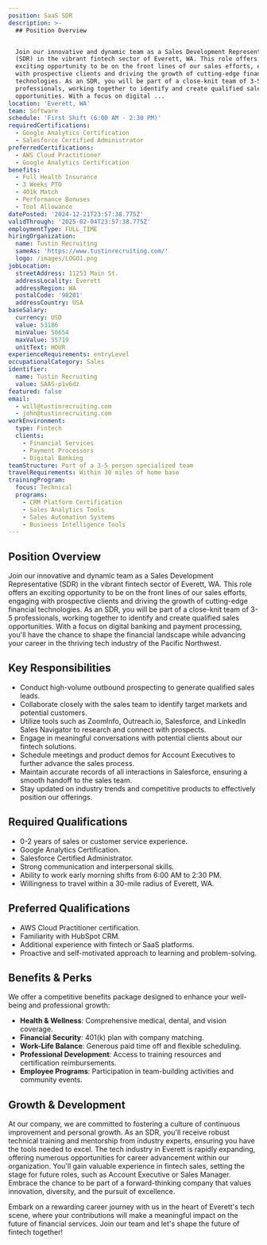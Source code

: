 ```yaml
---
position: SaaS SDR
description: >-
  ## Position Overview


  Join our innovative and dynamic team as a Sales Development Representative
  (SDR) in the vibrant fintech sector of Everett, WA. This role offers an
  exciting opportunity to be on the front lines of our sales efforts, engaging
  with prospective clients and driving the growth of cutting-edge financial
  technologies. As an SDR, you will be part of a close-knit team of 3-5
  professionals, working together to identify and create qualified sales
  opportunities. With a focus on digital ...
location: 'Everett, WA'
team: Software
schedule: 'First Shift (6:00 AM - 2:30 PM)'
requiredCertifications:
  - Google Analytics Certification
  - Salesforce Certified Administrator
preferredCertifications:
  - AWS Cloud Practitioner
  - Google Analytics Certification
benefits:
  - Full Health Insurance
  - 3 Weeks PTO
  - 401k Match
  - Performance Bonuses
  - Tool Allowance
datePosted: '2024-12-21T23:57:38.775Z'
validThrough: '2025-02-04T23:57:38.775Z'
employmentType: FULL_TIME
hiringOrganization:
  name: Tustin Recruiting
  sameAs: 'https://www.tustinrecruiting.com/'
  logo: /images/LOGO1.png
jobLocation:
  streetAddress: 11253 Main St.
  addressLocality: Everett
  addressRegion: WA
  postalCode: '98201'
  addressCountry: USA
baseSalary:
  currency: USD
  value: 53186
  minValue: 50654
  maxValue: 55719
  unitText: HOUR
experienceRequirements: entryLevel
occupationalCategory: Sales
identifier:
  name: Tustin Recruiting
  value: SAAS-p1v6dz
featured: false
email:
  - will@tustinrecruiting.com
  - john@tustinrecruiting.com
workEnvironment:
  type: Fintech
  clients:
    - Financial Services
    - Payment Processors
    - Digital Banking
teamStructure: Part of a 3-5 person specialized team
travelRequirements: Within 30 miles of home base
trainingProgram:
  focus: Technical
  programs:
    - CRM Platform Certification
    - Sales Analytics Tools
    - Sales Automation Systems
    - Business Intelligence Tools
---
```




## Position Overview

Join our innovative and dynamic team as a Sales Development Representative (SDR) in the vibrant fintech sector of Everett, WA. This role offers an exciting opportunity to be on the front lines of our sales efforts, engaging with prospective clients and driving the growth of cutting-edge financial technologies. As an SDR, you will be part of a close-knit team of 3-5 professionals, working together to identify and create qualified sales opportunities. With a focus on digital banking and payment processing, you'll have the chance to shape the financial landscape while advancing your career in the thriving tech industry of the Pacific Northwest.

## Key Responsibilities

- Conduct high-volume outbound prospecting to generate qualified sales leads.
- Collaborate closely with the sales team to identify target markets and potential customers.
- Utilize tools such as ZoomInfo, Outreach.io, Salesforce, and LinkedIn Sales Navigator to research and connect with prospects.
- Engage in meaningful conversations with potential clients about our fintech solutions.
- Schedule meetings and product demos for Account Executives to further advance the sales process.
- Maintain accurate records of all interactions in Salesforce, ensuring a smooth handoff to the sales team.
- Stay updated on industry trends and competitive products to effectively position our offerings.

## Required Qualifications

- 0-2 years of sales or customer service experience.
- Google Analytics Certification.
- Salesforce Certified Administrator.
- Strong communication and interpersonal skills.
- Ability to work early morning shifts from 6:00 AM to 2:30 PM.
- Willingness to travel within a 30-mile radius of Everett, WA.

## Preferred Qualifications

- AWS Cloud Practitioner certification.
- Familiarity with HubSpot CRM.
- Additional experience with fintech or SaaS platforms.
- Proactive and self-motivated approach to learning and problem-solving.

## Benefits & Perks

We offer a competitive benefits package designed to enhance your well-being and professional growth:

- **Health & Wellness**: Comprehensive medical, dental, and vision coverage.
- **Financial Security**: 401(k) plan with company matching.
- **Work-Life Balance**: Generous paid time off and flexible scheduling.
- **Professional Development**: Access to training resources and certification reimbursements.
- **Employee Programs**: Participation in team-building activities and community events.

## Growth & Development

At our company, we are committed to fostering a culture of continuous improvement and personal growth. As an SDR, you'll receive robust technical training and mentorship from industry experts, ensuring you have the tools needed to excel. The tech industry in Everett is rapidly expanding, offering numerous opportunities for career advancement within our organization. You'll gain valuable experience in fintech sales, setting the stage for future roles, such as Account Executive or Sales Manager. Embrace the chance to be part of a forward-thinking company that values innovation, diversity, and the pursuit of excellence.

Embark on a rewarding career journey with us in the heart of Everett's tech scene, where your contributions will make a meaningful impact on the future of financial services. Join our team and let's shape the future of fintech together!
